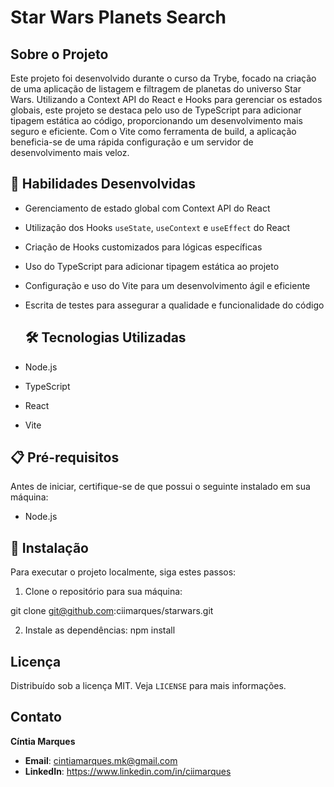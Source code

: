 # Star Wars Planets Search 

## Sobre o Projeto

Este projeto foi desenvolvido durante o curso da Trybe, focado na criação de uma aplicação de listagem e filtragem de planetas do universo Star Wars. Utilizando a Context API do React e Hooks para gerenciar os estados globais, este projeto se destaca pelo uso de TypeScript para adicionar tipagem estática ao código, proporcionando um desenvolvimento mais seguro e eficiente. Com o Vite como ferramenta de build, a aplicação beneficia-se de uma rápida configuração e um servidor de desenvolvimento mais veloz.

## 🚀 Habilidades Desenvolvidas

- Gerenciamento de estado global com Context API do React
- Utilização dos Hooks `useState`, `useContext` e `useEffect` do React
- Criação de Hooks customizados para lógicas específicas
- Uso do TypeScript para adicionar tipagem estática ao projeto
- Configuração e uso do Vite para um desenvolvimento ágil e eficiente
- Escrita de testes para assegurar a qualidade e funcionalidade do código

  ## 🛠 Tecnologias Utilizadas

- Node.js
- TypeScript
- React
- Vite


## 📋 Pré-requisitos

Antes de iniciar, certifique-se de que possui o seguinte instalado em sua máquina:

- Node.js

## 🔧 Instalação

Para executar o projeto localmente, siga estes passos:

1. Clone o repositório para sua máquina:

git clone git@github.com:ciimarques/starwars.git

2. Instale as dependências: npm install

## Licença

Distribuído sob a licença MIT. Veja `LICENSE` para mais informações.

## Contato
 **Cíntia Marques** 
- **Email**:  cintiamarques.mk@gmail.com
- **LinkedIn**: https://www.linkedin.com/in/ciimarques

